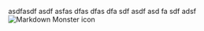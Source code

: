 asdfasdf
asdf
asfas
dfas
dfas
dfa
sdf
asdf
asd
fa
sdf
adsf
<img src="markdownmonstericon.png"
     alt="Markdown Monster icon"
     style="float: left; margin-right: 10px;" />
